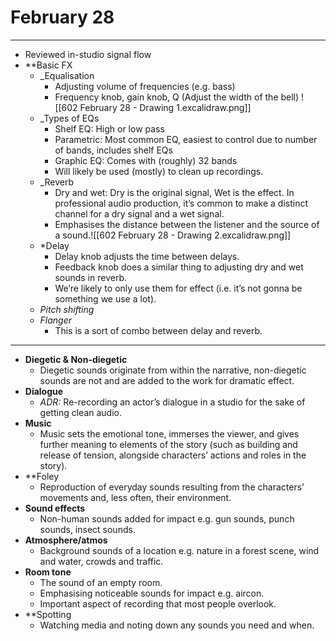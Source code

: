 # February 28
---
- Reviewed in-studio signal flow
- **Basic FX
	- _Equalisation
		- Adjusting volume of frequencies (e.g. bass)
		- Frequency knob, gain knob, Q (Adjust the width of the bell) ![[602 February 28 - Drawing 1.excalidraw.png]]
	- _Types of EQs
		- Shelf EQ: High or low pass
		- Parametric: Most common EQ, easiest to control due to number of bands, includes shelf EQs
		- Graphic EQ: Comes with (roughly) 32 bands
		- Will likely be used (mostly) to clean up recordings.
	- _Reverb
		- Dry and wet: Dry is the original signal, Wet is the effect. In professional audio production, it’s common to make a distinct channel for a dry signal and a wet signal.
		- Emphasises the distance between the listener and the source of a sound.![[602 February 28 - Drawing 2.excalidraw.png]]
	- *Delay
		- Delay knob adjusts the time between delays.
		- Feedback knob does a similar thing to adjusting dry and wet sounds in reverb.
		- We’re likely to only use them for effect (i.e. it’s not gonna be something we use a lot).
	- _Pitch shifting_
	- _Flanger_
		- This is a sort of combo between delay and reverb.
---
- **Diegetic & Non-diegetic**
	- Diegetic sounds originate from within the narrative, non-diegetic sounds are not and are added to the work for dramatic effect.
- **Dialogue**
	- _ADR:_ Re-recording an actor’s dialogue in a studio for the sake of getting clean audio.
- **Music**
	- Music sets the emotional tone, immerses the viewer, and gives further meaning to elements of the story (such as building and release of tension, alongside characters’ actions and roles in the story).
- **Foley
	- Reproduction of everyday sounds resulting from the characters’ movements and, less often, their environment.
- **Sound effects**
	- Non-human sounds added for impact e.g. gun sounds, punch sounds, insect sounds.
- **Atmosphere/atmos**
	- Background sounds of a location e.g. nature in a forest scene, wind and water, crowds and traffic.
- **Room tone**
	- The sound of an empty room.
	- Emphasising noticeable sounds for impact e.g. aircon.
	- Important aspect of recording that most people overlook.
- **Spotting
	- Watching media and noting down any sounds you need and when.
